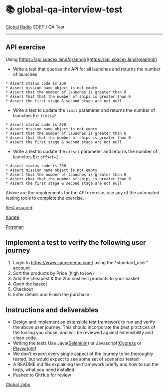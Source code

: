 # :books: global-qa-interview-test

[Global Radio](https://global.com/) SDET / QA Test

-----------------------------

## API exercise

Using [https://api.spacex.land/graphql/](https://api.spacex.land/graphql/)

- Write a test that queries the API for all launches and returns the number of launches
```shell
* Assert status code is 200
* Assert mission name object is not empty
* Assert that the number of launches is greater than 0
* Assert that that the number of ships is greater than 0
* Assert the first stage & second stage are not null
```
- Write a test to update the ``limit`` parameter and returns the number of launches Ex: ```limit=2```
```shell
* Assert status code is 200
* Assert mission name object is not empty
* Assert that the number of launches is greater than 0
* Assert that that the number of ships is greater than 0
* Assert the first stage & second stage are not null
```
- Write a test to update the ``offset`` parameter and returns the number of launches Ex: ```offset=2```
```shell
* Assert status code is 200
* Assert mission name object is not empty
* Assert that the number of launches is greater than 0
* Assert that that the number of ships is greater than 0
* Assert the first stage & second stage are not null
```

Above are the requirements for the API exercise, use any of the automated testing tools to complete the exercise.

[Rest assured](https://rest-assured.io/)

[Karate](https://github.com/karatelabs/karate)

[Postman](https://www.postman.com/)

## Implement a test to verify the following user journey

1) Login to https://www.saucedemo.com/ using the "standard_user" account
2) Sort the products by Price (high to low)
3) Add the cheapest & the 2nd costliest products to your basket
4) Open the basket
5) Checkout
6) Enter details and Finish the purchase

## Instructions and deliverables

* Design and implement an extensible test framework to run and verify the above user journey. This should incorporate the best practices of the tooling you chose, and will be reviewed against extensibility and clean code.
* Writing the tests Use Java([Selenium](https://www.selenium.dev/)) or Javascript([Cypress](https://www.cypress.io/) or [Playwright](https://playwright.dev/))
* We don't expect every single aspect of the journey to be thoroughly tested, but would expect to see some set of scenarios tested
* A README.md file explaining the framework briefly and how to run the tests, what you need installed
* Pushed to GitHub for review

[Global Jobs](https://jobs.global.com/gb/en/c/technology-digital-jobs)
